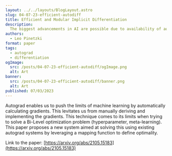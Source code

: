 ```yaml
---
layout: ../../layouts/BlogLayout.astro
slug: 04-07-23-efficient-autodiff
title: Efficient and Modular Implicit Differentiation
description: 
  The biggest advancements in AI are possible due to availability of autograd. This method takes this one step further.
authors:
  - Leo Pinetzki
format: paper
tags:
  - autograd
  - differentiation
ogImage: 
  src: /posts/04-07-23-efficient-autodiff/ogImage.png
  alt: Art
banner: 
  src: /posts/04-07-23-efficient-autodiff/banner.png
  alt: Art
published: 07/03/2023
---
```

Autograd enables us to push the limits of machine learning by automatically calculating gradients. This levitates us from manually deriving and implementing the gradients. This technique comes to its limits when trying to solve a Bi-Level optimization problem (hyperparameter, meta-learning). This paper proposes a new system aimed at solving this using existing autograd systems by leveraging a mapping function to define optimality.

Link to the paper: [https://arxiv.org/abs/2105.15183](https://arxiv.org/abs/2105.15183)